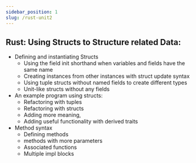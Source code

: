```yaml
---
sidebar_position: 1
slug: /rust-unit2
---
```


## Rust: Using Structs to Structure related Data:

- Defining and instantiating Structs
  - Using the field init shorthand when variables and fields have the same name
  - Creating instances from other instances with struct update syntax
  - Using tuple structs without named fields to create different types
  - Unit-like structs without any fields
- An example program using structs:
  - Refactoring with tuples
  - Refactoring with structs
  - Adding more meaning,
  - Adding useful functionality with derived traits
- Method syntax
  - Defining methods
  - methods with more parameters
  - Associated functions
  - Multiple impl blocks
